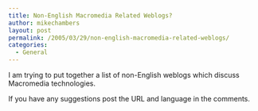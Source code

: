 ```yaml
---
title: Non-English Macromedia Related Weblogs?
author: mikechambers
layout: post
permalink: /2005/03/29/non-english-macromedia-related-weblogs/
categories:
  - General
---
```



I am trying to put together a list of non-English weblogs which discuss Macromedia technologies.

If you have any suggestions post the URL and language in the comments.